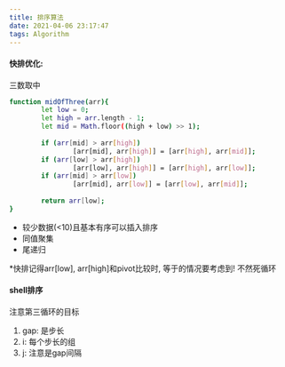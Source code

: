 ```yaml
---
title: 排序算法
date: 2021-04-06 23:17:47
tags: Algorithm
---
```


#### 快排优化:
三数取中

``` bash
function midOfThree(arr){
        let low = 0;
        let high = arr.length - 1;
        let mid = Math.floor((high + low) >> 1);
        
        if (arr[mid] > arr[high])
                [arr[mid], arr[high]] = [arr[high], arr[mid]];
        if (arr[low] > arr[high])
                [arr[low], arr[high]] = [arr[high], arr[low]];
        if (arr[mid] > arr[low])
                [arr[mid], arr[low]] = [arr[low], arr[mid]];
        
        return arr[low];
}
```

- 较少数据(<10)且基本有序可以插入排序
- 同值聚集
- 尾递归

*快排记得arr[low], arr[high]和pivot比较时, 等于的情况要考虑到! 不然死循环

#### shell排序
注意第三循环的目标
1. gap: 是步长
2. i: 每个步长的组
3. j: 注意是gap间隔
